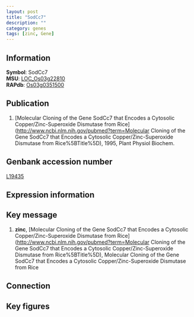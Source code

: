 ```yaml
---
layout: post
title: "SodCc7"
description: ""
category: genes
tags: [zinc, Gene]
---
```


## Information
__Symbol__: SodCc7  
__MSU__: [LOC_Os03g22810](http://rice.plantbiology.msu.edu/cgi-bin/ORF_infopage.cgi?orf=LOC_Os03g22810)  
__RAPdb__: [Os03g0351500](http://rapdb.dna.affrc.go.jp/viewer/gbrowse_details/irgsp1?name=Os03g0351500)  

## Publication
1. [Molecular Cloning of the Gene SodCc7 that Encodes a Cytosolic Copper/Zinc-Superoxide  Dismutase from Rice](http://www.ncbi.nlm.nih.gov/pubmed?term=Molecular Cloning of the Gene SodCc7 that Encodes a Cytosolic Copper/Zinc-Superoxide  Dismutase from Rice%5BTitle%5D), 1995, Plant Physiol Biochem.

## Genbank accession number
[L19435](http://www.ncbi.nlm.nih.gov/nuccore/L19435)  

## Expression information

## Key message
1. __zinc__, [Molecular Cloning of the Gene SodCc7 that Encodes a Cytosolic Copper/Zinc-Superoxide  Dismutase from Rice](http://www.ncbi.nlm.nih.gov/pubmed?term=Molecular Cloning of the Gene SodCc7 that Encodes a Cytosolic Copper/Zinc-Superoxide  Dismutase from Rice%5BTitle%5D), Molecular Cloning of the Gene SodCc7 that Encodes a Cytosolic Copper/Zinc-Superoxide  Dismutase from Rice

## Connection

## Key figures


